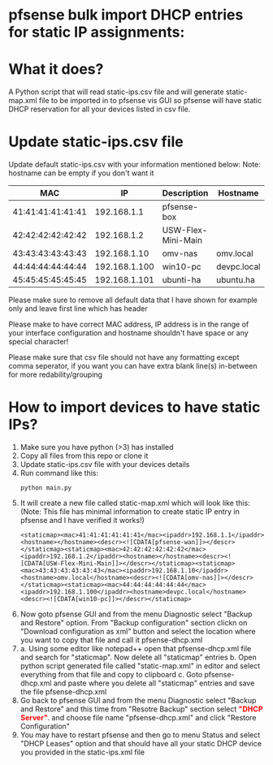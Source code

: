 # pfsense bulk import DHCP entries for static IP assignments:


# What it does?
A Python script that will read static-ips.csv file and will generate static-map.xml file to be imported in to pfsense vis GUI so pfsense will have static DHCP reservation for all your devices listed in csv file. 

# Update static-ips.csv file
Update default static-ips.csv with your information mentioned below:
Note: hostname can be empty if you don't want it

| MAC | IP  | Description | Hostname |
| --- | --- | --- | --- |
| 41:41:41:41:41:41 | 192.168.1.1 | pfsense-box | |
| 42:42:42:42:42:42 | 192.168.1.2 | USW-Flex-Mini-Main | |
| 43:43:43:43:43:43 | 192.168.1.10 | omv-nas | omv.local |
| 44:44:44:44:44:44 | 192.168.1.100 | win10-pc | devpc.local | 
| 45:45:45:45:45:45 | 192.168.1.101 | ubunti-ha | ubuntu.ha | 

Please make sure to remove all default data that I have shown for example only and leave first line which has header

Please make to have correct MAC address, IP address is in the range of your interface configuration and hostname shouldn't have space or any special character!

Please make sure that csv file should not have any formatting except comma seperator, if you want you can have extra blank line(s) in-between for more redability/grouping


# How to import devices to have static IPs?
1. Make sure you have python (>3) has installed
2. Copy all files from this repo or clone it
3. Update static-ips.csv file with your devices details
4. Run command like this:
    ~~~
    python main.py
5. It will create a new file called static-map.xml which will look like this: (Note: This file has minimal information to create static IP entry in pfsense and I have verified it works!)
    ~~~
    <staticmap><mac>41:41:41:41:41:41</mac><ipaddr>192.168.1.1</ipaddr><hostname></hostname><descr><![CDATA[pfsense-wan]]></descr></staticmap><staticmap><mac>42:42:42:42:42:42</mac><ipaddr>192.168.1.2</ipaddr><hostname></hostname><descr><![CDATA[USW-Flex-Mini-Main]]></descr></staticmap><staticmap><mac>43:43:43:43:43:43</mac><ipaddr>192.168.1.10</ipaddr><hostname>omv.local</hostname><descr><![CDATA[omv-nas]]></descr></staticmap><staticmap><mac>44:44:44:44:44:44</mac><ipaddr>192.168.1.100</ipaddr><hostname>devpc.local</hostname><descr><![CDATA[win10-pc]]></descr></staticmap>
6. Now goto pfsense GUI and from the menu Diagnostic select "Backup and Restore" option. From "Backup configuration" section clickn on "Download configuration as xml" button and select the location where you want to copy that file and call it pfsense-dhcp.xml
7. a. Using some editor like notepad++ open that pfsense-dhcp.xml file and search for "staticmap". Now delete all "staticmap" entries 
b. Open python script generated file called "static-map.xml" in editor and select everything from that file and copy to clipboard
c. Goto pfsense-dhcp.xml and paste where you delete all "staticmap" entries and save the file pfsense-dhcp.xml
8. Go back to pfsense GUI and from the menu Diagnostic select "Backup and Restore" and this time from "Resotre Backup" section select <span style="color:red">**"DHCP Server"**</span>. and choose file name "pfsense-dhcp.xml" and click "Restore Configuration"
9. You may have to restart pfsense and then go to menu Status and select "DHCP Leases" option and that should have all your static DHCP device you provided in the static-ips.xml file
